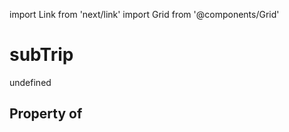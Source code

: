 import Link from 'next/link'
import Grid from '@components/Grid'

# subTrip

undefined

## Property of



